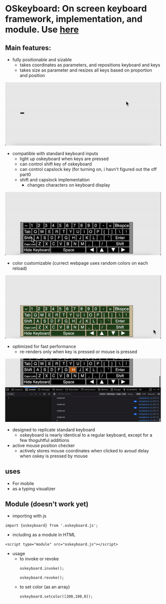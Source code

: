 # OSkeyboard: On screen keyboard framework, implementation, and module. Use [here](https://skparab1.github.io/r/key)

## Main features:
  - fully positionable and sizable
    - takes coordinates as parameters, and repositions keyboard and keys
    - takes size as parameter and resizes all keys based on proportion and position
   
   ![](media/keyboard_enlarging.gif)
   
  - compatible with standard keyboard inputs
    - light up oskeyboard when keys are pressed
    - can control shift key of oskeyboard
    - can control capslock key (for turning on, i havn't figured out the off part0
    - shift and capslock implementation
      - changes characters on keyboard display

  ![](media/keyboard_link.gif)

  - color customizable (currect webpage uses random colors on each reload)

  ![](media/customizable_color.gif)
  
  - optimized for fast performance
    - re-renders only when key is pressed or mouse is pressed

  ![](media/optimized_render.gif)

  - designed to replicate standard keyboard
    - oskeyboard is nearly identical to a regular keyboard, except for a few thoguhtful additions
  - active mouse position checker
    - actively stores mouse coordinates when clicked to avoud delay when oskey is pressed by mouse

## uses
  - For mobile
  - as a typing visualizer

## Module (doesn't work yet)
  - importing with js
  ```` '
  import {oskeyboard} from '.oskeyboard.js';
  ````
  - including as a module in HTML
  
  ````
  <script type="module" src="oskeyboard.js"></script>
  ````
  
  - usage
    - to invoke or revoke
      ````
      oskeyboard.invoke();
      ````
      ````
      oskeyboard.revoke();
      ````
    - to set color (as an array)
      ````
      oskeyboard.setcolor([200,100,0]);
      ````

    
